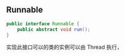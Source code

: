 ## Runnable

```java
public interface Runnable {
    public abstract void run();
}
```

实现此接口可以的类的实例可以由 Thread 执行，